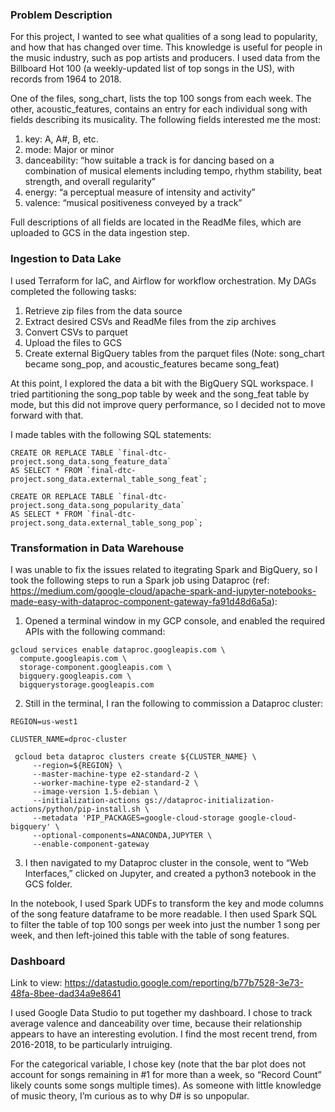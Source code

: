 ### Problem Description

For this project, I wanted to see what qualities of a song lead to popularity, and how that has changed over time. This knowledge is useful for people in the music industry, such as pop artists and producers. I used data from the Billboard Hot 100 (a weekly-updated list of top songs in the US), with records from 1964 to 2018.

One of the files, song_chart, lists the top 100 songs from each week. The other, acoustic_features, contains an entry for each individual song with fields describing its musicality. The following fields interested me the most:

1. key: A, A#, B, etc.
2. mode: Major or minor
3. danceability: “how suitable a track is for dancing based on a combination of musical elements including tempo, rhythm stability, beat strength, and overall regularity”
4. energy: “a perceptual measure of intensity and activity”
5. valence: “musical positiveness conveyed by a track”

Full descriptions of all fields are located in the ReadMe files, which are uploaded to GCS in the data ingestion step.


### Ingestion to Data Lake

I used Terraform for IaC, and Airflow for workflow orchestration. My DAGs completed the following tasks:

1. Retrieve zip files from the data source
2. Extract desired CSVs and ReadMe files from the zip archives 
3. Convert CSVs to parquet
4. Upload the files to GCS
5. Create external BigQuery tables from the parquet files (Note: song_chart became song_pop, and acoustic_features became song_feat)

At this point, I explored the data a bit with the BigQuery SQL workspace. I tried partitioning the song_pop table by week and the song_feat table by mode, but this did not improve query performance, so I decided not to move forward with that.

I made tables with the following SQL statements:

```
CREATE OR REPLACE TABLE `final-dtc-project.song_data.song_feature_data`
AS SELECT * FROM `final-dtc-project.song_data.external_table_song_feat`;

CREATE OR REPLACE TABLE `final-dtc-project.song_data.song_popularity_data`
AS SELECT * FROM `final-dtc-project.song_data.external_table_song_pop`;
```

### Transformation in Data Warehouse

I was unable to fix the issues related to itegrating Spark and BigQuery, so I took the following steps to run a Spark job using Dataproc (ref: https://medium.com/google-cloud/apache-spark-and-jupyter-notebooks-made-easy-with-dataproc-component-gateway-fa91d48d6a5a):

1. Opened a terminal window in my GCP console, and enabled the required APIs with the following command:

```
gcloud services enable dataproc.googleapis.com \
  compute.googleapis.com \
  storage-component.googleapis.com \
  bigquery.googleapis.com \
  bigquerystorage.googleapis.com
```

2. Still in the terminal, I ran the following to commission a Dataproc cluster:

```
REGION=us-west1
```
```
CLUSTER_NAME=dproc-cluster
```
```
 gcloud beta dataproc clusters create ${CLUSTER_NAME} \
     --region=${REGION} \
     --master-machine-type e2-standard-2 \
     --worker-machine-type e2-standard-2 \
     --image-version 1.5-debian \
     --initialization-actions gs://dataproc-initialization-actions/python/pip-install.sh \
     --metadata 'PIP_PACKAGES=google-cloud-storage google-cloud-bigquery' \
     --optional-components=ANACONDA,JUPYTER \
     --enable-component-gateway
```

3. I then navigated to my Dataproc cluster in the console, went to “Web Interfaces,” clicked on Jupyter, and created a python3 notebook in the GCS folder.

In the notebook, I used Spark UDFs to transform the key and mode columns of the song feature dataframe to be more readable. I then used Spark SQL to filter the table of top 100 songs per week into just the number 1 song per week, and then left-joined this table with the table of song features.


### Dashboard

Link to view:
https://datastudio.google.com/reporting/b77b7528-3e73-48fa-8bee-dad34a9e8641

I used Google Data Studio to put together my dashboard. I chose to track average valence and danceability over time, because their relationship appears to have an interesting evolution. I find the most recent trend, from 2016-2018, to be particularly intruiging.

For the categorical variable, I chose key (note that the bar plot does not account for songs remaining in #1 for more than a week, so “Record Count” likely counts some songs multiple times). As someone with little knowledge of music theory, I’m curious as to why D# is so unpopular.






